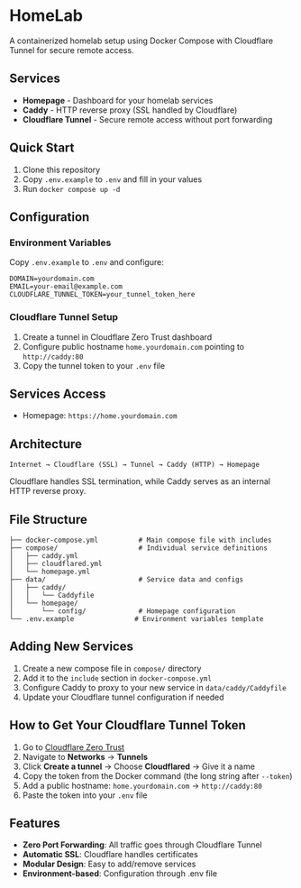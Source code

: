 # HomeLab

A containerized homelab setup using Docker Compose with Cloudflare Tunnel for secure remote access.

## Services

- **Homepage** - Dashboard for your homelab services
- **Caddy** - HTTP reverse proxy (SSL handled by Cloudflare)
- **Cloudflare Tunnel** - Secure remote access without port forwarding

## Quick Start

1. Clone this repository
2. Copy `.env.example` to `.env` and fill in your values
3. Run `docker compose up -d`

## Configuration

### Environment Variables

Copy `.env.example` to `.env` and configure:

```env
DOMAIN=yourdomain.com
EMAIL=your-email@example.com
CLOUDFLARE_TUNNEL_TOKEN=your_tunnel_token_here
```

### Cloudflare Tunnel Setup

1. Create a tunnel in Cloudflare Zero Trust dashboard
2. Configure public hostname `home.yourdomain.com` pointing to `http://caddy:80`
3. Copy the tunnel token to your `.env` file

## Services Access

- Homepage: `https://home.yourdomain.com`

## Architecture

```
Internet → Cloudflare (SSL) → Tunnel → Caddy (HTTP) → Homepage
```

Cloudflare handles SSL termination, while Caddy serves as an internal HTTP reverse proxy.

## File Structure

```
├── docker-compose.yml          # Main compose file with includes
├── compose/                    # Individual service definitions
│   ├── caddy.yml
│   ├── cloudflared.yml
│   └── homepage.yml
├── data/                       # Service data and configs
│   ├── caddy/
│   │   └── Caddyfile
│   └── homepage/
│       └── config/             # Homepage configuration
└── .env.example               # Environment variables template
```

## Adding New Services

1. Create a new compose file in `compose/` directory
2. Add it to the `include` section in `docker-compose.yml`
3. Configure Caddy to proxy to your new service in `data/caddy/Caddyfile`
4. Update your Cloudflare tunnel configuration if needed

## How to Get Your Cloudflare Tunnel Token

1. Go to [Cloudflare Zero Trust](https://one.dash.cloudflare.com)
2. Navigate to **Networks** → **Tunnels**
3. Click **Create a tunnel** → Choose **Cloudflared** → Give it a name
4. Copy the token from the Docker command (the long string after `--token`)
5. Add a public hostname: `home.yourdomain.com` → `http://caddy:80`
6. Paste the token into your `.env` file

## Features

- **Zero Port Forwarding**: All traffic goes through Cloudflare Tunnel
- **Automatic SSL**: Cloudflare handles certificates
- **Modular Design**: Easy to add/remove services
- **Environment-based**: Configuration through .env file